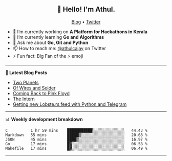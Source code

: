 <h2 align="center">👋 Hello! I'm Athul.</h2>
<p align="center">
  <a href="https://blog.athulcyriac.xyz">Blog</a> •
  <a href="https://twitter.com/athulcajay">Twitter</a>
</p>


- 🔭 I’m currently working on **A Platform for Hackathons in Kerala**
- 🌱 I’m currently learning **Go and Algorithms**
- 💬 Ask me about **Go, Git and Python**
- 📫 How to reach me: [@athulcajay](https://twitter.com/athulcajay) on Twitter
- ⚡ Fun fact: Big Fan of the :zap: emoji

-------

**📝 Latest Blog Posts**

<!-- BLOG-POST-LIST:START -->
- [Two Planets](https://blog.athulcyriac.xyz/blog/two-planets/)
- [Of Wires and Solder](https://blog.athulcyriac.xyz/blog/macropad/)
- [Coming Back to Pink Floyd](https://blog.athulcyriac.xyz/blog/pink-floyd/)
- [The Intern](https://blog.athulcyriac.xyz/blog/frappe-internship/)
- [Getting new Lobste.rs feed with Python and Telegram](https://blog.athulcyriac.xyz/blog/lobsters_feed/)
<!-- BLOG-POST-LIST:END -->

-------

📊 **Weekly development breakdown**
<!--START_SECTION:waka-->
```text
C          1 hr 59 mins    ███████████░░░░░░░░░░░░░░   44.43 % 
Markdown   55 mins         █████▒░░░░░░░░░░░░░░░░░░░   20.68 % 
JSON       45 mins         ████▒░░░░░░░░░░░░░░░░░░░░   16.97 % 
Go         17 mins         █▓░░░░░░░░░░░░░░░░░░░░░░░   06.58 % 
Makefile   17 mins         █▓░░░░░░░░░░░░░░░░░░░░░░░   06.49 % 
```
<!--END_SECTION:waka-->

-------
